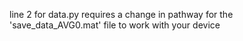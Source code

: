 line 2 for data.py requires a change in pathway for the 'save_data_AVG0.mat' file to work with your device 
